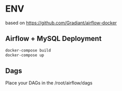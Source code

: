 # ENV 
based on https://github.com/Gradiant/airflow-docker


## Airflow + MySQL Deployment
```bash
docker-compose build
docker-compose up
```

## Dags
Place your DAGs in the /root/airflow/dags